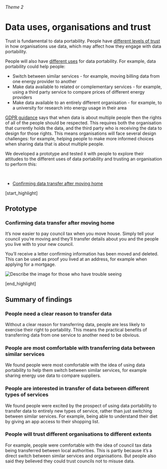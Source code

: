 ###### Theme 2
# Data uses, organisations and trust

Trust is fundamental to data portability. People have [different levels of trust](https://theodi.org/article/odi-survey-reveals-british-consumer-attitudes-to-sharing-personal-data/) in how organisations use data, which may affect how they engage with data portability.

People will also have [different uses](https://theodi.org/article/will-gdpr-and-data-portability-support-innovation/) for data portability. For example, data portability could help people:

- Switch between similar services - for example, moving billing data from one energy provider to another
- Make data available to related or complementary services - for example, using a third party service to compare prices of different energy providers
- Make data available to an entirely different organisation - for example, to a university for research into energy usage in their area

[GDPR guidance](https://ec.europa.eu/newsroom/document.cfm?doc_id=44099) says that when data is about multiple people then the rights of all of the people should be respected. This requires both the organisation that currently holds the data, and the third party who is receiving the data to design for those rights. This means organisations will face several design challenges: for example, helping people to make more informed choices when sharing data that is about multiple people.

We developed a prototype and tested it with people to explore their attitudes to the different uses of data portability and trusting an organisation to perform this:

<br>

- [Confirming data transfer after moving home](#confirmingdatatransferaftermovinghome)

[start_highlight]

## Prototype
### Confirming data transfer after moving home

It’s now easier to pay council tax when you move house. Simply tell your council you’re moving and they’ll transfer details about you and the people you live with to your new council.

You’ll receive a letter confirming information has been moved and deleted. This can be used as proof you lived at an address, for example when applying for a mortgage.

![Describe the image for those who have trouble seeing](http://s3-eu-west-1.amazonaws.com/projectsbyif.com/longform/dataportability.projectsbyif.com/Council-Deletion-Letter_Mockup_3-2_v4.jpg)


[end_highlight]

## Summary of findings

### People need a clear reason to transfer data
Without a clear reason for transferring data, people are less likely to exercise their right to portability. This means the practical benefits of transferring data from one service to another need to be obvious. 


### People are most comfortable with transferring data between similar services 
We found people were most comfortable with the idea of using data portability to help them switch between similar services, for example sharing energy use data to compare suppliers. 


### People are interested in transfer of data between different types of services
We found people were excited by the prospect of using data portability to transfer data to entirely new types of service, rather than just switching between similar services. For example, being able to understand their diet by giving an app access to their shopping list.


### People will trust different organisations to different extents 
For example, people were comfortable with the idea of council tax data being transferred between local authorities. This is partly because it’s a direct switch between similar services and organisations. But people also said they believed they could trust councils not to misuse data.



